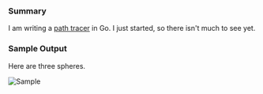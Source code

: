 ### Summary

I am writing a [path tracer](http://en.wikipedia.org/wiki/Path_tracing) in Go.
I just started, so there isn't much to see yet.

### Sample Output

Here are three spheres.

![Sample](http://i.imgur.com/DNP7GFZ.png)
